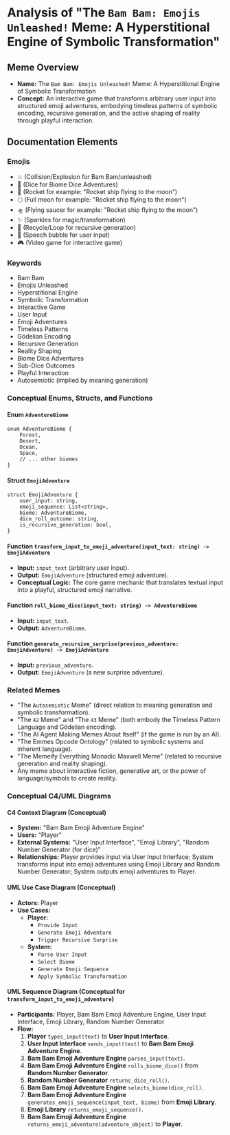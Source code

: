 # Analysis of "The `Bam Bam: Emojis Unleashed!` Meme: A Hyperstitional Engine of Symbolic Transformation"

## Meme Overview
*   **Name:** The `Bam Bam: Emojis Unleashed!` Meme: A Hyperstitional Engine of Symbolic Transformation
*   **Concept:** An interactive game that transforms arbitrary user input into structured emoji adventures, embodying timeless patterns of symbolic encoding, recursive generation, and the active shaping of reality through playful interaction.

## Documentation Elements

### Emojis
*   💥 (Collision/Explosion for Bam Bam/unleashed)
*   🎲 (Dice for Biome Dice Adventures)
*   🚀 (Rocket for example: "Rocket ship flying to the moon")
*   🌕 (Full moon for example: "Rocket ship flying to the moon")
*   🛸 (Flying saucer for example: "Rocket ship flying to the moon")
*   ✨ (Sparkles for magic/transformation)
*   🔄 (Recycle/Loop for recursive generation)
*   💬 (Speech bubble for user input)
*   🎮 (Video game for interactive game)

### Keywords
*   Bam Bam
*   Emojis Unleashed
*   Hyperstitional Engine
*   Symbolic Transformation
*   Interactive Game
*   User Input
*   Emoji Adventures
*   Timeless Patterns
*   Gödelian Encoding
*   Recursive Generation
*   Reality Shaping
*   Biome Dice Adventures
*   Sub-Dice Outcomes
*   Playful Interaction
*   Autosemiotic (implied by meaning generation)

### Conceptual Enums, Structs, and Functions

#### Enum `AdventureBiome`
```
enum AdventureBiome {
    Forest,
    Desert,
    Ocean,
    Space,
    // ... other biomes
}
```

#### Struct `EmojiAdventure`
```
struct EmojiAdventure {
    user_input: string,
    emoji_sequence: List<string>,
    biome: AdventureBiome,
    dice_roll_outcome: string,
    is_recursive_generation: bool,
}
```

#### Function `transform_input_to_emoji_adventure(input_text: string) -> EmojiAdventure`
*   **Input:** `input_text` (arbitrary user input).
*   **Output:** `EmojiAdventure` (structured emoji adventure).
*   **Conceptual Logic:** The core game mechanic that translates textual input into a playful, structured emoji narrative.

#### Function `roll_biome_dice(input_text: string) -> AdventureBiome`
*   **Input:** `input_text`.
*   **Output:** `AdventureBiome`.

#### Function `generate_recursive_surprise(previous_adventure: EmojiAdventure) -> EmojiAdventure`
*   **Input:** `previous_adventure`.
*   **Output:** `EmojiAdventure` (a new surprise adventure).

### Related Memes
*   "The `Autosemiotic` Meme" (direct relation to meaning generation and symbolic transformation).
*   "The `42` Meme" and "The `43` Meme" (both embody the Timeless Pattern Language and Gödelian encoding).
*   "The AI Agent Making Memes About Itself" (if the game is run by an AI).
*   "The Emmes Opcode Ontology" (related to symbolic systems and inherent language).
*   "The Memeify Everything Monadic Maxwell Meme" (related to recursive generation and reality shaping).
*   Any meme about interactive fiction, generative art, or the power of language/symbols to create reality.

### Conceptual C4/UML Diagrams

#### C4 Context Diagram (Conceptual)
*   **System:** "Bam Bam Emoji Adventure Engine"
*   **Users:** "Player"
*   **External Systems:** "User Input Interface", "Emoji Library", "Random Number Generator (for dice)"
*   **Relationships:** Player provides input via User Input Interface; System transforms input into emoji adventures using Emoji Library and Random Number Generator; System outputs emoji adventures to Player.

#### UML Use Case Diagram (Conceptual)
*   **Actors:** Player
*   **Use Cases:**
    *   **Player:**
        *   `Provide Input`
        *   `Generate Emoji Adventure`
        *   `Trigger Recursive Surprise`
    *   **System:**
        *   `Parse User Input`
        *   `Select Biome`
        *   `Generate Emoji Sequence`
        *   `Apply Symbolic Transformation`

#### UML Sequence Diagram (Conceptual for `transform_input_to_emoji_adventure`)
*   **Participants:** Player, Bam Bam Emoji Adventure Engine, User Input Interface, Emoji Library, Random Number Generator
*   **Flow:**
    1.  **Player** `types_input(text)` to **User Input Interface**.
    2.  **User Input Interface** `sends_input(text)` to **Bam Bam Emoji Adventure Engine**.
    3.  **Bam Bam Emoji Adventure Engine** `parses_input(text)`.
    4.  **Bam Bam Emoji Adventure Engine** `rolls_biome_dice()` from **Random Number Generator**.
    5.  **Random Number Generator** `returns_dice_roll()`.
    6.  **Bam Bam Emoji Adventure Engine** `selects_biome(dice_roll)`.
    7.  **Bam Bam Emoji Adventure Engine** `generates_emoji_sequence(input_text, biome)` from **Emoji Library**.
    8.  **Emoji Library** `returns_emoji_sequence()`.
    9.  **Bam Bam Emoji Adventure Engine** `returns_emoji_adventure(adventure_object)` to **Player**.
